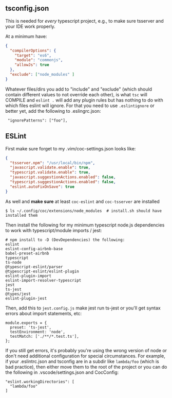 ## tsconfig.json

This is needed for *every* typescript project, e.g., to make sure tsserver and your IDE work properly.

At a minimum have:

```json
{
  "compilerOptions": {
    "target": "es6",
    "module": "commonjs",
    "allowJs": true
  },
  "exclude": ["node_modules" ]
}
```

Whatever files/dirs you add to "include" and "exclude" (which should contain different values to not override each other), is what `tsc` will COMPILE and `eslint .` will add any plugin rules but has nothing to do with which files eslint will ignore. For that you need to use `.eslintignore` or better yet, add the following to .eslingrc.json:
   
     "ignorePatterns": ["foo"],

## ESLint

First make sure forget to my .vim/coc-settings.json looks like:

```json
{
  "tsserver.npm": "/usr/local/bin/npm",
  "javascript.validate.enable": true,
  "typescript.validate.enable": true,
  "javascript.suggestionActions.enabled": false,
  "typescript.suggestionActions.enabled": false,
  "eslint.autoFixOnSave": true
}
```

As well and **make sure** at least `coc-eslint` and `coc-tsserver` are installed

    $ ls ~/.config/coc/extensions/node_modules  # install.sh should have installed them

Then install the following for my minimum typescript node.js dependencies to work with typescript/module imports / jest:

    # npm install to -D (DevDependencies) the following:
    eslint
    eslint-config-airbnb-base
    babel-preset-airbnb 
    typescript 
    ts-node 
    @typescript-eslint/parser 
    @typescript-eslint/eslint-plugin
    eslint-plugin-import 
    eslint-import-resolver-typescript
    jest 
    ts-jest 
    @types/jest 
    eslint-plugin-jest 

Then, add this to `jest.config.js` make jest run ts-jest or you'll get syntax errors about import statements, etc:

    module.exports = {
      preset: 'ts-jest',
      testEnvironment: 'node',
      testMatch: ['./**/*.test.ts'],
    };

If you still get errors, it's probably you're using the wrong version of node or don't need additional configuration for special circumstances. For example, if your .eslintrc.json and tsconfig are in a subdir like `lambda/foo` (which is bad practice), then either move them to the root of the project or you can do the following in .vscode/settings.json and CocConfig:

    "eslint.workingDirectories": [
      "lambda/foo"
    ]
